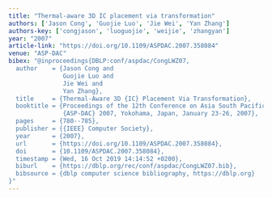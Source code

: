 ```yaml
---
title: "Thermal-aware 3D IC placement via transformation"
authors: ['Jason Cong', 'Guojie Luo', 'Jie Wei', 'Yan Zhang']
authors-key: ['congjason', 'luoguojie', 'weijie', 'zhangyan']
year: "2007"
article-link: "https://doi.org/10.1109/ASPDAC.2007.358084"
venue: "ASP-DAC"
bibex: "@inproceedings{DBLP:conf/aspdac/CongLWZ07,
  author    = {Jason Cong and
               Guojie Luo and
               Jie Wei and
               Yan Zhang},
  title     = {Thermal-Aware 3D {IC} Placement Via Transformation},
  booktitle = {Proceedings of the 12th Conference on Asia South Pacific Design Automation,
               {ASP-DAC} 2007, Yokohama, Japan, January 23-26, 2007},
  pages     = {780--785},
  publisher = {{IEEE} Computer Society},
  year      = {2007},
  url       = {https://doi.org/10.1109/ASPDAC.2007.358084},
  doi       = {10.1109/ASPDAC.2007.358084},
  timestamp = {Wed, 16 Oct 2019 14:14:52 +0200},
  biburl    = {https://dblp.org/rec/conf/aspdac/CongLWZ07.bib},
  bibsource = {dblp computer science bibliography, https://dblp.org}
}"
---
```

